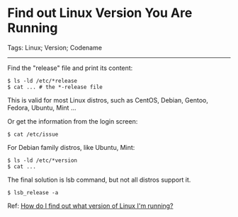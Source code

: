 # Find out Linux Version You Are Running
Tags: Linux; Version; Codename

------

Find the "release" file and print its content:

    $ ls -ld /etc/*release
    $ cat ... # the *-release file

This is valid for most Linux distros, such as CentOS, Debian, Gentoo, Fedora, Ubuntu, Mint ...

Or get the information from the login screen:

    $ cat /etc/issue

For Debian family distros, like Ubuntu, Mint:

    $ ls -ld /etc/*version
    $ cat ...

The final solution is lsb command, but not all distros support it.

    $ lsb_release -a

Ref: [How do I find out what version of Linux I'm running?](http://superuser.com/questions/11008/how-do-i-find-out-what-version-of-linux-im-running)

